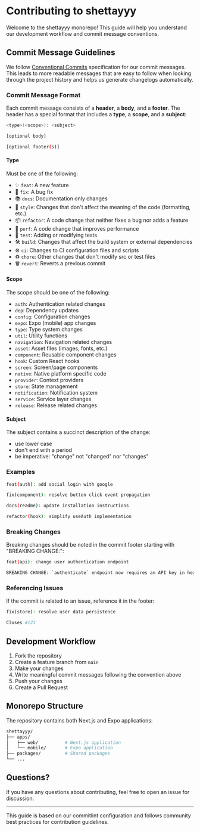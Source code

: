 # Contributing to shettayyy

Welcome to the shettayyy monorepo! This guide will help you understand our development workflow and commit message conventions.

## Commit Message Guidelines

We follow [Conventional Commits](https://www.conventionalcommits.org/) specification for our commit messages. This leads to more readable messages that are easy to follow when looking through the project history and helps us generate changelogs automatically.

### Commit Message Format

Each commit message consists of a **header**, a **body**, and a **footer**. The header has a special format that includes a **type**, a **scope**, and a **subject**:

```bash
<type>(<scope>): <subject>

[optional body]

[optional footer(s)]
```

#### Type

Must be one of the following:

- ✨ `feat`: A new feature
- 🐛 `fix`: A bug fix
- 📚 `docs`: Documentation only changes
- 💎 `style`: Changes that don't affect the meaning of the code (formatting, etc.)
- 📦 `refactor`: A code change that neither fixes a bug nor adds a feature
- 🚀 `perf`: A code change that improves performance
- 🚨 `test`: Adding or modifying tests
- 🛠 `build`: Changes that affect the build system or external dependencies
- ⚙️ `ci`: Changes to CI configuration files and scripts
- ♻️ `chore`: Other changes that don't modify src or test files
- 🗑 `revert`: Reverts a previous commit

#### Scope

The scope should be one of the following:

- `auth`: Authentication related changes
- `dep`: Dependency updates
- `config`: Configuration changes
- `expo`: Expo (mobile) app changes
- `type`: Type system changes
- `util`: Utility functions
- `navigation`: Navigation related changes
- `asset`: Asset files (images, fonts, etc.)
- `component`: Reusable component changes
- `hook`: Custom React hooks
- `screen`: Screen/page components
- `native`: Native platform specific code
- `provider`: Context providers
- `store`: State management
- `notification`: Notification system
- `service`: Service layer changes
- `release`: Release related changes

#### Subject

The subject contains a succinct description of the change:

- use lower case
- don't end with a period
- be imperative: "change" not "changed" nor "changes"

### Examples

```bash
feat(auth): add social login with google
```

```bash
fix(component): resolve button click event propagation
```

```bash
docs(readme): update installation instructions
```

```bash
refactor(hook): simplify useAuth implementation
```

### Breaking Changes

Breaking changes should be noted in the commit footer starting with "BREAKING CHANGE:":

```bash
feat(api): change user authentication endpoint

BREAKING CHANGE: `authenticate` endpoint now requires an API key in headers
```

### Referencing Issues

If the commit is related to an issue, reference it in the footer:

```bash
fix(store): resolve user data persistence

Closes #123
```

## Development Workflow

1. Fork the repository
2. Create a feature branch from `main`
3. Make your changes
4. Write meaningful commit messages following the convention above
5. Push your changes
6. Create a Pull Request

## Monorepo Structure

The repository contains both Next.js and Expo applications:

```bash
shettayyy/
├── apps/
│   ├── web/          # Next.js application
│   └── mobile/       # Expo application
├── packages/         # Shared packages
└── ...
```

## Questions?

If you have any questions about contributing, feel free to open an issue for discussion.

---

This guide is based on our commitlint configuration and follows community best practices for contribution guidelines.
